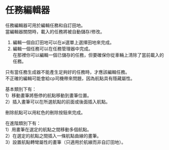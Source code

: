 # 任務編輯器

  
任務編輯器可用於編輯任務和自訂田地。  
當編輯器關閉時，載入的任務將被自動儲存/修改。  
  
1) 編輯一個自訂田地可以在ai選單上選擇田地來完成。  
2) 編輯一個任務可以在任務管理器中完成。  
   在那裡你可以編輯一個已儲存的任務，但要確保你從車輛上清除了當前載入的任務。  
  
只有當任務生成器不能產生足夠好的任務時，才應該編輯任務。  
不正確的編輯可能會給cp司機帶來問題，因為航點具有隱藏屬性。  


  
基本類別下有：  
1）移動畫筆將懸停的航點移動到畫筆位置。  
2）插入畫筆可以在所選航點的前面或後面插入航點。  
  
刪除航點可以用紅色的刪除按鈕來完成。  


  
在進階類別下有：  
1）用畫筆在選定的航點之間移動多個航點。  
2）在選定的航點之間插入一條航點曲線的畫筆。  
3）設置航點轉彎屬性的畫筆（只適用於航線而非自訂田地）。  


